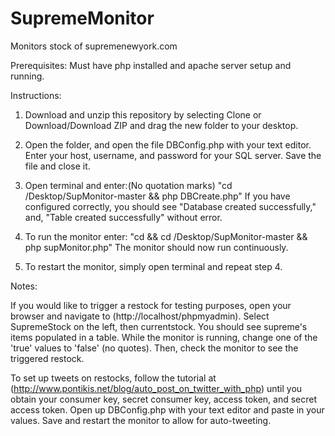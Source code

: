 # SupremeMonitor
Monitors stock of supremenewyork.com

Prerequisites: Must have php installed and apache server setup and running.

Instructions:
1. Download and unzip this repository by selecting Clone or Download/Download ZIP and drag the new folder to your desktop.
2. Open the folder, and open the file DBConfig.php with your text editor. Enter your host, username, and password for your SQL server. Save the file and close it.
3. Open terminal and enter:(No quotation marks)
"cd /Desktop/SupMonitor-master && php DBCreate.php"
If you have configured correctly, you should see "Database created successfully," and, "Table created successfully" without error.
4. To run the monitor enter:
"cd && cd /Desktop/SupMonitor-master && php supMonitor.php"
The monitor should now run continuously.

5. To restart the monitor, simply open terminal and repeat step 4.

Notes:

If you would like to trigger a restock for testing purposes, open your browser and navigate to (http://localhost/phpmyadmin). Select SupremeStock on the left, then currentstock. You should see supreme's items populated in a table. While the monitor is running, change one of the 'true' values to 'false' (no quotes). Then, check the monitor to see the triggered restock.

To set up tweets on restocks, follow the tutorial at (http://www.pontikis.net/blog/auto_post_on_twitter_with_php) until you obtain your consumer key, secret consumer key, access token, and secret access token. Open up DBConfig.php with your text editor and paste in your values. Save and restart the monitor to allow for auto-tweeting.
